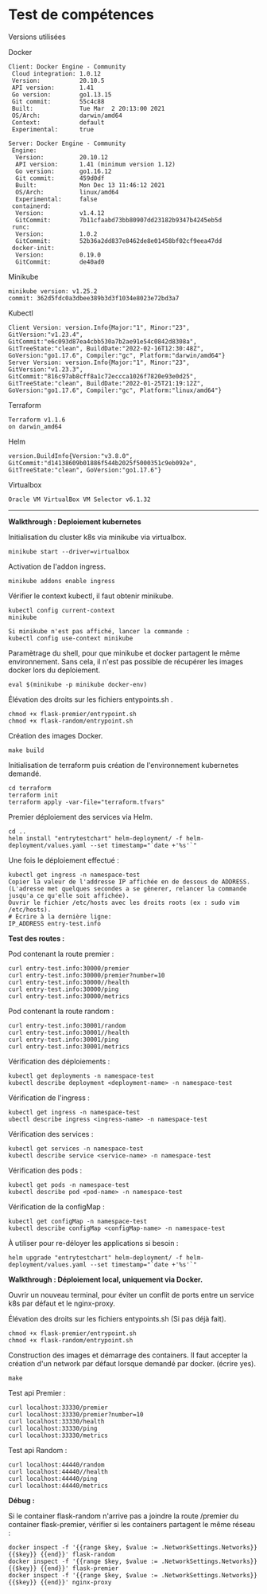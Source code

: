 # Test de compétences

Versions utilisées

Docker
```
Client: Docker Engine - Community
 Cloud integration: 1.0.12
 Version:           20.10.5
 API version:       1.41
 Go version:        go1.13.15
 Git commit:        55c4c88
 Built:             Tue Mar  2 20:13:00 2021
 OS/Arch:           darwin/amd64
 Context:           default
 Experimental:      true

Server: Docker Engine - Community
 Engine:
  Version:          20.10.12
  API version:      1.41 (minimum version 1.12)
  Go version:       go1.16.12
  Git commit:       459d0df
  Built:            Mon Dec 13 11:46:12 2021
  OS/Arch:          linux/amd64
  Experimental:     false
 containerd:
  Version:          v1.4.12
  GitCommit:        7b11cfaabd73bb80907dd23182b9347b4245eb5d
 runc:
  Version:          1.0.2
  GitCommit:        52b36a2dd837e8462de8e01458bf02cf9eea47dd
 docker-init:
  Version:          0.19.0
  GitCommit:        de40ad0
```

Minikube
```
minikube version: v1.25.2
commit: 362d5fdc0a3dbee389b3d3f1034e8023e72bd3a7
```
Kubectl
```
Client Version: version.Info{Major:"1", Minor:"23", GitVersion:"v1.23.4", GitCommit:"e6c093d87ea4cbb530a7b2ae91e54c0842d8308a", GitTreeState:"clean", BuildDate:"2022-02-16T12:30:48Z", GoVersion:"go1.17.6", Compiler:"gc", Platform:"darwin/amd64"}
Server Version: version.Info{Major:"1", Minor:"23", GitVersion:"v1.23.3", GitCommit:"816c97ab8cff8a1c72eccca1026f7820e93e0d25", GitTreeState:"clean", BuildDate:"2022-01-25T21:19:12Z", GoVersion:"go1.17.6", Compiler:"gc", Platform:"linux/amd64"}
```

Terraform
```
Terraform v1.1.6
on darwin_amd64
```

Helm
```
version.BuildInfo{Version:"v3.8.0", GitCommit:"d14138609b01886f544b2025f5000351c9eb092e", GitTreeState:"clean", GoVersion:"go1.17.6"}
```

Virtualbox
```
Oracle VM VirtualBox VM Selector v6.1.32
```


------------------------------------------------------------------------------------------


**Walkthrough : Deploiement kubernetes**

Initialisation du cluster k8s via minikube via virtualbox.
```
minikube start --driver=virtualbox
```

Activation de l'addon ingress.
```
minikube addons enable ingress
```

Vérifier le context kubectl, il faut obtenir minikube.
```
kubectl config current-context
minikube

Si minikube n'est pas affiché, lancer la commande :
kubectl config use-context minikube
```

Paramètrage du shell, pour que minikube et docker partagent le même environnement.
Sans cela, il n'est pas possible de récupérer les images docker lors du deploiement.
```
eval $(minikube -p minikube docker-env)
```

Élévation des droits sur les fichiers entypoints.sh .
```
chmod +x flask-premier/entrypoint.sh
chmod +x flask-random/entrypoint.sh
```

Création des images Docker.
```
make build
```

Initialisation de terraform puis création de l'environnement kubernetes demandé.
```
cd terraform
terraform init
terraform apply -var-file="terraform.tfvars"
```

Premier déploiement des services via Helm.
```
cd ..
helm install "entrytestchart" helm-deployment/ -f helm-deployment/values.yaml --set timestamp="`date +'%s'`"
```

Une fois le déploiement effectué :
```
kubectl get ingress -n namespace-test
Copier la valeur de l'addresse IP affichée en de dessous de ADDRESS.
(L'adresse met quelques secondes a se génerer, relancer la commande jusqu'a ce qu'elle soit affichée).
Ouvrir le fichier /etc/hosts avec les droits roots (ex : sudo vim /etc/hosts).
# Écrire à la dernière ligne:
IP_ADDRESS entry-test.info
```

**Test des routes :**

Pod contenant la route premier  :

```
curl entry-test.info:30000/premier
curl entry-test.info:30000/premier?number=10
curl entry-test.info:30000//health
curl entry-test.info:30000/ping
curl entry-test.info:30000/metrics
```

Pod contenant la route random :
```
curl entry-test.info:30001/random
curl entry-test.info:30001//health
curl entry-test.info:30001/ping
curl entry-test.info:30001/metrics
```

Vérification des déploiements :
```
kubectl get deployments -n namespace-test
kubectl describe deployment <deployment-name> -n namespace-test
```

Vérification de l'ingress :
```
kubectl get ingress -n namespace-test
ubectl describe ingress <ingress-name> -n namespace-test
```

Vérification des services :
```
kubectl get services -n namespace-test
kubectl describe service <service-name> -n namespace-test
```

Vérification des pods :
```
kubectl get pods -n namespace-test 
kubectl describe pod <pod-name> -n namespace-test
```

Vérification de la configMap :
```
kubectl get configMap -n namespace-test 
kubectl describe configMap <configMap-name> -n namespace-test
```

À utiliser pour re-déloyer les applications si besoin :
```
helm upgrade "entrytestchart" helm-deployment/ -f helm-deployment/values.yaml --set timestamp="`date +'%s'`"
```


**Walkthrough : Déploiement local, uniquement via Docker.**

Ouvrir un nouveau terminal, pour éviter un conflit de ports entre un service k8s par défaut et le nginx-proxy.

Élévation des droits sur les fichiers entypoints.sh (Si pas déjà fait).
```
chmod +x flask-premier/entrypoint.sh
chmod +x flask-random/entrypoint.sh
```

Construction des images et démarrage des containers.
Il faut accepter la création d'un network par défaut lorsque demandé par docker. (écrire yes).
```
make
```

Test api Premier :
```
curl localhost:33330/premier
curl localhost:33330/premier?number=10
curl localhost:33330/health
curl localhost:33330/ping
curl localhost:33330/metrics
```

Test api Random :
```
curl localhost:44440/random
curl localhost:44440//health
curl localhost:44440/ping
curl localhost:44440/metrics
```

**Débug :**

Si le container flask-random n'arrive pas a joindre la route /premier du container flask-premier, vérifier si les containers partagent le même réseau :
```
docker inspect -f '{{range $key, $value := .NetworkSettings.Networks}}{{$key}} {{end}}' flask-random
docker inspect -f '{{range $key, $value := .NetworkSettings.Networks}}{{$key}} {{end}}' flask-premier
docker inspect -f '{{range $key, $value := .NetworkSettings.Networks}}{{$key}} {{end}}' nginx-proxy
```




